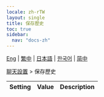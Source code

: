 ```yaml
---
locale: zh-rTW
layout: single
title: 保存歷史
toc: true
sidebar:
  nav: "docs-zh"
---
```

[Eng](/dancexr/menu/2025.4/chat/save_history) | [繁中](/tw/dancexr/menu/2025.4/chat/save_history) | [日本語](/jp/dancexr/menu/2025.4/chat/save_history) | [한국어](/kr/dancexr/menu/2025.4/chat/save_history) | [简中](/zh/dancexr/menu/2025.4/chat/save_history)

[聊天設置](../menu#聊天設置) > 保存歷史



| Setting | Value | Description |
| :--- | --- | :--- |
